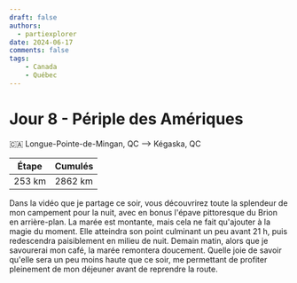 ```yaml
---
draft: false
authors:
  - partiexplorer
date: 2024-06-17
comments: false
tags:
    - Canada
    - Québec
---
```


# Jour 8 - Périple des Amériques

🇨🇦 Longue-Pointe-de-Mingan, QC --> Kégaska, QC

|  Étape  |   Cumulés   |
|---------|-------------|
|  253 km |     2862 km |

Dans la vidéo que je partage ce soir, vous découvrirez toute la splendeur de mon campement pour la nuit, avec en bonus l'épave pittoresque du Brion en arrière-plan. La marée est montante, mais cela ne fait qu'ajouter à la magie du moment. Elle atteindra son point culminant un peu avant 21 h, puis redescendra paisiblement en milieu de nuit. Demain matin, alors que je savourerai mon café, la marée remontera doucement. Quelle joie de savoir qu'elle sera un peu moins haute que ce soir, me permettant de profiter pleinement de mon déjeuner avant de reprendre la route.
